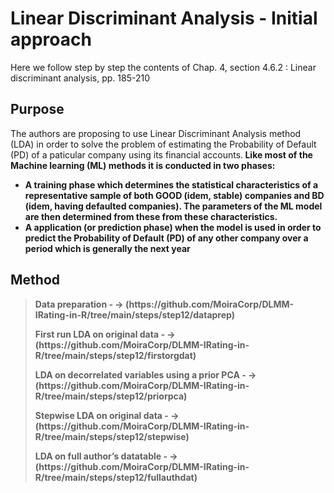 # Linear Discriminant Analysis - Initial approach

Here we follow step by step the contents of Chap. 4, section 4.6.2 : Linear discriminant analysis, pp. 185-210<br>

## Purpose

The authors are proposing to use Linear Discriminant Analysis method (LDA) in order to solve the problem of estimating the Probability of Default (PD) of a paticular company using its financial accounts.<b>
Like most of the Machine learning (ML) methods it is conducted in two phases:<br>
- A **training phase** which determines the statistical characteristics of a representative sample of both GOOD (idem, stable) companies and BD (idem, having defaulted companies). The parameters of the ML model are then determined from these from these characteristics.
- A **application (or prediction phase)** when the model is used in order to predict the Probability of Default (PD) of any other company over a period which is generally the next year




## Method

> <p><strong>Data preparation</strong> - -> (https://github.com/MoiraCorp/DLMM-IRating-in-R/tree/main/steps/step12/dataprep)</p>
> <p><strong>First run LDA on original data</strong> - -> (https://github.com/MoiraCorp/DLMM-IRating-in-R/tree/main/steps/step12/firstorgdat)</p>
> <p><strong>LDA on decorrelated variables using a prior PCA</strong> - -> (https://github.com/MoiraCorp/DLMM-IRating-in-R/tree/main/steps/step12/priorpca)</p>
> <p><strong>Stepwise LDA on original data</strong> - -> (https://github.com/MoiraCorp/DLMM-IRating-in-R/tree/main/steps/step12/stepwise)</p>
> <p><strong>LDA on full author’s datatable</strong> - -> (https://github.com/MoiraCorp/DLMM-IRating-in-R/tree/main/steps/step12/fullauthdat)</p>
